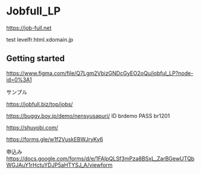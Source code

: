 # Jobfull_LP
https://job-full.net

test
levelfr.html.xdomain.jp

## Getting started
https://www.figma.com/file/Q7Lgm2VbizGNDcGyEO2oQu/jobful_LP?node-id=0%3A1

サンプル

https://jobfull.biz/top/jobs/

https://buggy.boy.jp/demo/nensyusapuri/
ID brdemo
PASS br1201


https://shuyobi.com/

https://forms.gle/w1f2VuskEBWJryKy6


申込み
https://docs.google.com/forms/d/e/1FAIpQLSf3mPza8BSxL_ZarBGewUTQbWGJAuY1rHctuYDJP5aHTYSJ_A/viewform

